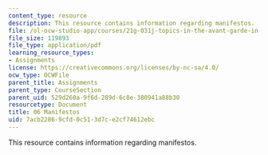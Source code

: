 ```yaml
---
content_type: resource
description: This resource contains information regarding manifestos.
file: /ol-ocw-studio-app/courses/21g-031j-topics-in-the-avant-garde-in-literature-and-cinema-spring-2003/7acb22869cfd0c513d7ce2cf74612ebc_MIT21G_031JS03_6manifesto.pdf
file_size: 119893
file_type: application/pdf
learning_resource_types:
- Assignments
license: https://creativecommons.org/licenses/by-nc-sa/4.0/
ocw_type: OCWFile
parent_title: Assignments
parent_type: CourseSection
parent_uid: 529d260a-9f6d-289d-6c8e-380941a88b30
resourcetype: Document
title: 06 Manifestos
uid: 7acb2286-9cfd-0c51-3d7c-e2cf74612ebc
---
```

This resource contains information regarding manifestos.